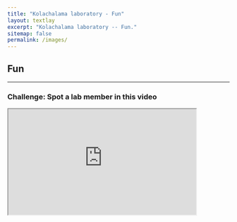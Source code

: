 ```yaml
---
title: "Kolachalama laboratory - Fun"
layout: textlay
excerpt: "Kolachalama laboratory -- Fun."
sitemap: false
permalink: /images/
---
```


## Fun

---

### Challenge: Spot a lab member in this video 

<div class="youtube">
  <iframe src="https://www.youtube.com/watch?v=WggbJDMD-QM" frameborder="1" width="426px" height="240px" allow="accelerometer; autoplay; encrypted-media; gyroscope; picture-in-picture" allowfullscreen></iframe>
</div>